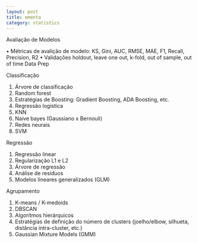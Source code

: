 ```yaml
---
layout: post
title: ementa
category: statistics
---
```


Avaliação de Modelos 
 
• Métricas de avalição de modelo: KS, Gini, AUC, RMSE, MAE, F1, Recall, Precision, R2 
• Validações holdout, leave one out, k-fold, out of sample, out of time 
Data Prep  
 
Classificação 
 
1. Árvore de classificação 
2. Random forest 
3. Estratégias de Boosting: Gradient Boosting, ADA Boosting, etc. 
4. Regressão logística 
5. KNN 
6. Naive bayes (Gaussiano x Bernouli) 
7. Redes neurais 
8. SVM 

Regressão  
 
1. Regressão linear 
2. Regularização L1 e L2 
3. Árvore de regressão 
4. Análise de resíduos 
5. Modelos lineares generalizados (GLM) 

Agrupamento  
 
1. K-means / K-medoids 
2. DBSCAN 
3. Algoritmos hierárquicos 
4. Estratégias de definição do número de clusters (joelho/elbow, silhueta, distância 
intra-cluster, etc.) 
5. Gaussian Mixture Models (GMM) 